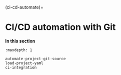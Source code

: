 (ci-cd-automate)=
# CI/CD automation with Git

**In this section**

```{toctree}
:maxdepth: 1

automate-project-git-source
load-project-yaml
ci-integration
````